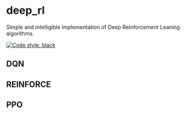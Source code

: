 # deep_rl

Simple and intelligible implementation of Deep Reinforcement Leaning algorithms. 

[![Code style: black](https://img.shields.io/badge/code%20style-black-000000.svg)](https://github.com/psf/black)


## DQN

## REINFORCE

## PPO

